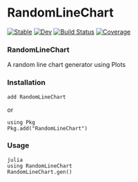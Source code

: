 # RandomLineChart

[![Stable](https://img.shields.io/badge/docs-stable-blue.svg)](https://arjun1638.github.io/RandomLineChart.jl/stable)
[![Dev](https://img.shields.io/badge/docs-dev-blue.svg)](https://arjun1638.github.io/RandomLineChart.jl/dev)
[![Build Status](https://github.com/arjun1638/RandomLineChart.jl/actions/workflows/CI.yml/badge.svg?branch=main)](https://github.com/arjun1638/RandomLineChart.jl/actions/workflows/CI.yml?query=branch%3Amain)
[![Coverage](https://codecov.io/gh/arjun1638/RandomLineChart.jl/branch/main/graph/badge.svg)](https://codecov.io/gh/arjun1638/RandomLineChart.jl)

### RandomLineChart
A random line chart generator using Plots
  
### Installation

```
add RandomLineChart
```

or
```
using Pkg
Pkg.add("RandomLineChart")
```

### Usage
```
julia
using RandomLineChart
RandomLineChart.gen()
```